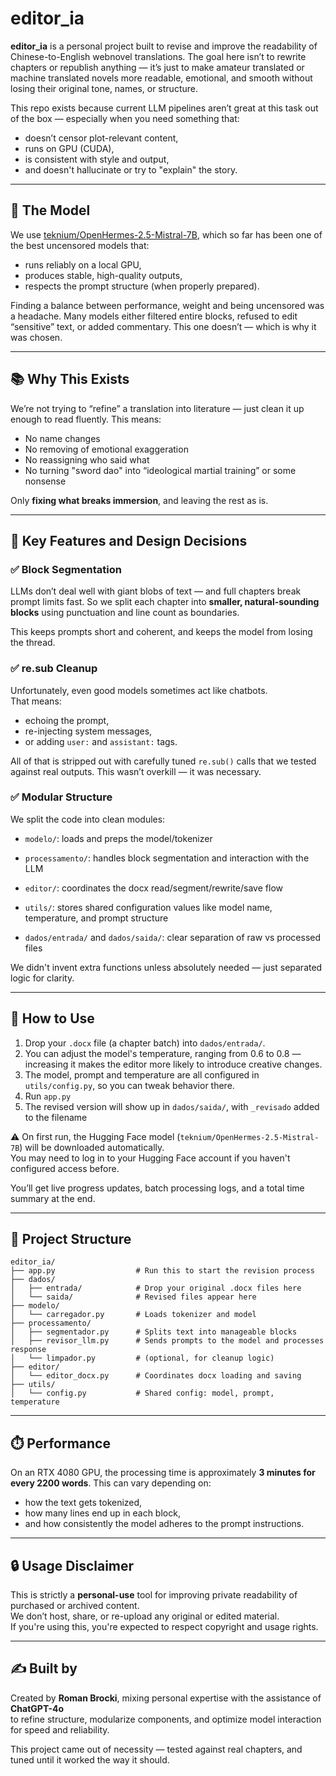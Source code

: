 # editor_ia

**editor_ia** is a personal project built to revise and improve the readability of Chinese-to-English webnovel translations. The goal here isn’t to rewrite chapters or republish anything — it’s just to make amateur translated or machine translated novels more readable, emotional, and smooth without losing their original tone, names, or structure.

This repo exists because current LLM pipelines aren’t great at this task out of the box — especially when you need something that:
- doesn’t censor plot-relevant content,
- runs on GPU (CUDA),
- is consistent with style and output,
- and doesn't hallucinate or try to "explain" the story.

---

## 🧠 The Model

We use [teknium/OpenHermes-2.5-Mistral-7B](https://huggingface.co/teknium/OpenHermes-2.5-Mistral-7B), which so far has been one of the best uncensored models that:
- runs reliably on a local GPU,
- produces stable, high-quality outputs,
- respects the prompt structure (when properly prepared).

Finding a balance between performance, weight and being uncensored was a headache. Many models either filtered entire blocks, refused to edit “sensitive” text, or added commentary. This one doesn’t — which is why it was chosen.

---

## 📚 Why This Exists

We’re not trying to “refine” a translation into literature — just clean it up enough to read fluently. This means:
- No name changes
- No removing of emotional exaggeration
- No reassigning who said what
- No turning "sword dao" into “ideological martial training” or some nonsense

Only **fixing what breaks immersion**, and leaving the rest as is.

---

## 🔨 Key Features and Design Decisions

### ✅ Block Segmentation
LLMs don’t deal well with giant blobs of text — and full chapters break prompt limits fast. So we split each chapter into **smaller, natural-sounding blocks** using punctuation and line count as boundaries.

This keeps prompts short and coherent, and keeps the model from losing the thread.

### ✅ re.sub Cleanup
Unfortunately, even good models sometimes act like chatbots.  
That means:
- echoing the prompt,
- re-injecting system messages,
- or adding `user:` and `assistant:` tags.

All of that is stripped out with carefully tuned `re.sub()` calls that we tested against real outputs. This wasn’t overkill — it was necessary.

### ✅ Modular Structure
We split the code into clean modules:

- `modelo/`: loads and preps the model/tokenizer

- `processamento/`: handles block segmentation and interaction with the LLM

- `editor/`: coordinates the docx read/segment/rewrite/save flow

- `utils/`: stores shared configuration values like model name, temperature, and prompt structure

- `dados/entrada/` and `dados/saida/`: clear separation of raw vs processed files


We didn't invent extra functions unless absolutely needed — just separated logic for clarity.

---

## 🚀 How to Use

1. Drop your `.docx` file (a chapter batch) into `dados/entrada/`. 
2. You can adjust the model's temperature, ranging from 0.6 to 0.8 — increasing it makes the editor more likely to introduce creative changes.
3. The model, prompt and temperature are all configured in `utils/config.py`, so you can tweak behavior there.
4. Run `app.py`
5. The revised version will show up in `dados/saida/`, with `_revisado` added to the filename

⚠️ On first run, the Hugging Face model (`teknium/OpenHermes-2.5-Mistral-7B`) will be downloaded automatically.  
You may need to log in to your Hugging Face account if you haven't configured access before.

You’ll get live progress updates, batch processing logs, and a total time summary at the end.

---

## 📁 Project Structure

```
editor_ia/
├── app.py                  # Run this to start the revision process
├── dados/
│   ├── entrada/            # Drop your original .docx files here
│   └── saida/              # Revised files appear here
├── modelo/
│   └── carregador.py       # Loads tokenizer and model
├── processamento/
│   ├── segmentador.py      # Splits text into manageable blocks
│   ├── revisor_llm.py      # Sends prompts to the model and processes response
│   └── limpador.py         # (optional, for cleanup logic)
├── editor/
│   └── editor_docx.py      # Coordinates docx loading and saving
├── utils/
│   └── config.py           # Shared config: model, prompt, temperature
```

---

## ⏱️ Performance

On an RTX 4080 GPU, the processing time is approximately **3 minutes for every 2200 words**. This can vary depending on:
- how the text gets tokenized,
- how many lines end up in each block,
- and how consistently the model adheres to the prompt instructions.

---

## 🔒 Usage Disclaimer

This is strictly a **personal-use** tool for improving private readability of purchased or archived content.  
We don’t host, share, or re-upload any original or edited material.  
If you're using this, you're expected to respect copyright and usage rights.

---

## ✍️ Built by

Created by **Roman Brocki**, mixing personal expertise with the assistance of **ChatGPT-4o**  
to refine structure, modularize components, and optimize model interaction for speed and reliability.

This project came out of necessity — tested against real chapters, and tuned until it worked the way it should.
